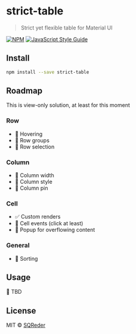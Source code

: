 # strict-table

> Strict yet flexible table for Material UI

[![NPM](https://img.shields.io/npm/v/strict-table.svg)](https://www.npmjs.com/package/strict-table)
[![JavaScript Style Guide](https://img.shields.io/badge/code_style-standard-brightgreen.svg)](https://standardjs.com)

## Install

```bash
npm install --save strict-table
```

## Roadmap

This is view-only solution, at least for this moment

### Row

- 🚧 Hovering
- 🚧 Row groups
- 🚧 Row selection

### Column

- 🚧 Column width
- 🚧 Column style
- 🚧 Column pin

### Cell

- ✅ Custom renders
- 🚧 Cell events (click at least)
- 🚧 Popup for overflowing content

### General

- 🚧 Sorting

## Usage

🚧 TBD

## License

MIT © [SQReder](https://github.com/SQReder)
